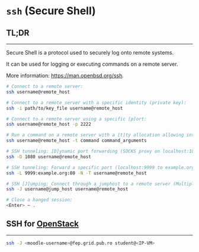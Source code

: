 # `ssh` (Secure Shell)


## **TL;DR**
---

Secure Shell is a protocol used to securely log onto remote systems.

It can be used for logging or executing commands on a remote server.

More information: <https://man.openbsd.org/ssh>.


```sh
# Connect to a remote server:
ssh username@remote_host

# Connect to a remote server with a specific identity (private key):
ssh -i path/to/key_file username@remote_host

# Connect to a remote server using a specific [p]ort:
ssh username@remote_host -p 2222

# Run a command on a remote server with a [t]ty allocation allowing interaction with the remote command:
ssh username@remote_host -t command command_arguments

# SSH tunneling: [D]ynamic port forwarding (SOCKS proxy on localhost:1080):
ssh -D 1080 username@remote_host

# SSH tunneling: Forward a specific port (localhost:9999 to example.org:80) along with disabling pseudo-[T]ty allocation and executio[N] of remote commands:
ssh -L 9999:example.org:80 -N -T username@remote_host

# SSH [J]umping: Connect through a jumphost to a remote server (Multiple jump hops may be specified separated by comma characters):
ssh -J username@jump_host username@remote_host

# Close a hanged session:
<Enter> ~ .
```



## SSH for [OpenStack](https://cloud.grid.pub.ro/)
---

```sh
ssh -J <moodle-username>@fep.grid.pub.ro student@<IP-VM>
```
